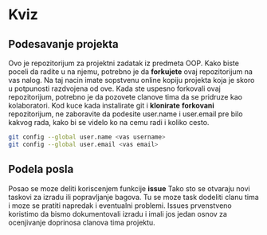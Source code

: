 # Kviz
## Podesavanje projekta
Ovo je repozitorijum za projektni zadatak iz predmeta OOP. 
Kako biste poceli da radite u na njemu, potrebno je da **forkujete** ovaj repozitorijum na vas nalog.
Na taj nacin imate sopstvenu online kopiju projekta koja je skoro u potpunosti razdvojena od ove.
Kada ste uspesno forkovali ovaj repozitorijum, potrebno je da pozovete clanove tima da se pridruze kao kolaboratori.
Kod kuce kada instalirate git i **klonirate** **forkovani** repozitorijum, ne zaboravite da podesite user.name i user.email pre bilo kakvog rada, kako bi se videlo ko na cemu radi i koliko cesto.

```bash
git config --global user.name <vas username>
git config --global user.email <vas email>
```
## Podela posla
Posao se moze deliti koriscenjem funkcije **issue** Tako sto se otvaraju novi taskovi za izradu ili popravljanje bagova. Tu se moze task dodeliti clanu tima i moze se pratiti napredak i eventualni problemi. Issues prvenstveno koristimo da bismo dokumentovali izradu i imali jos jedan osnov za ocenjivanje doprinosa clanova tima projektu.
